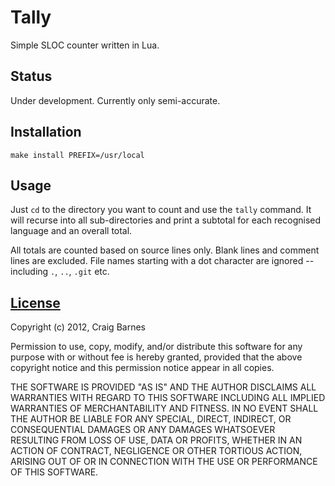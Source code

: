 Tally
=====

Simple SLOC counter written in Lua.


Status
------

Under development. Currently only semi-accurate.


Installation
------------

    make install PREFIX=/usr/local

Usage
-----

Just `cd` to the directory you want to count and use the `tally` command.
It will recurse into all sub-directories and print a subtotal for each
recognised language and an overall total.

All totals are counted based on source lines only. Blank lines and comment
lines are excluded. File names starting with a dot character are ignored --
including `.`, `..`, `.git` etc.


[License](http://en.wikipedia.org/wiki/ISC_license "ISC license")
---------

Copyright (c) 2012, Craig Barnes

Permission to use, copy, modify, and/or distribute this software for any
purpose with or without fee is hereby granted, provided that the above
copyright notice and this permission notice appear in all copies.

THE SOFTWARE IS PROVIDED "AS IS" AND THE AUTHOR DISCLAIMS ALL WARRANTIES
WITH REGARD TO THIS SOFTWARE INCLUDING ALL IMPLIED WARRANTIES OF
MERCHANTABILITY AND FITNESS. IN NO EVENT SHALL THE AUTHOR BE LIABLE FOR ANY
SPECIAL, DIRECT, INDIRECT, OR CONSEQUENTIAL DAMAGES OR ANY DAMAGES
WHATSOEVER RESULTING FROM LOSS OF USE, DATA OR PROFITS, WHETHER IN AN ACTION
OF CONTRACT, NEGLIGENCE OR OTHER TORTIOUS ACTION, ARISING OUT OF OR IN
CONNECTION WITH THE USE OR PERFORMANCE OF THIS SOFTWARE.
